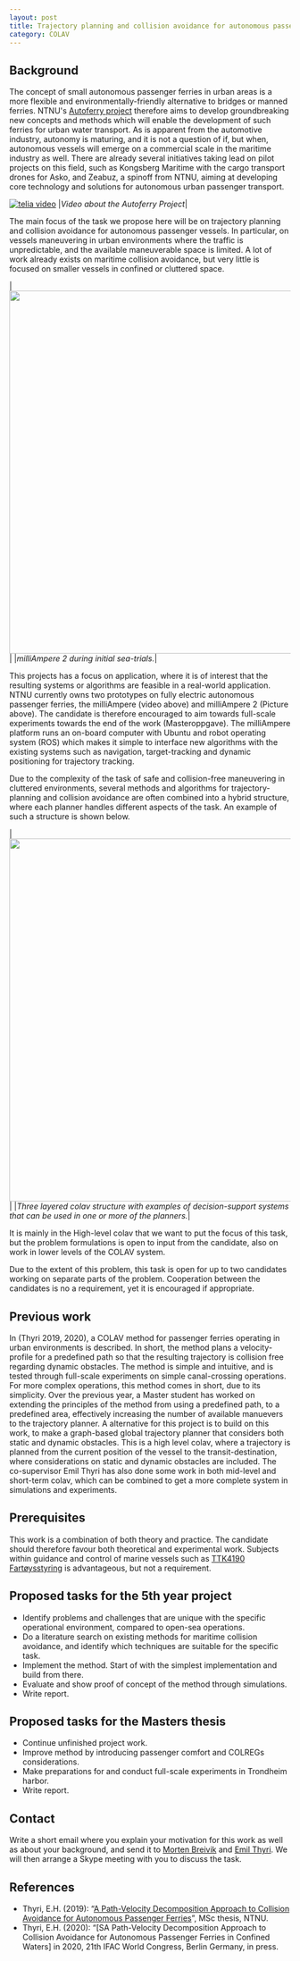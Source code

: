 ```yaml
---
layout: post
title: Trajectory planning and collision avoidance for autonomous passenger ferries
category: COLAV
---
```

## Background

The concept of small autonomous passenger ferries in urban areas is a more flexible and environmentally-friendly alternative to bridges or manned ferries. NTNU's [Autoferry project] therefore aims to develop groundbreaking new concepts and methods which will enable the development of such ferries for urban water transport. As is apparent from the automotive industry, autonomy is maturing, and it is not a question of if, but when, autonomous vessels will emerge on a commercial scale in the maritime industry as well. There are already several initiatives taking lead on pilot projects on this field, such as Kongsberg Maritime with the cargo transport drones for Asko, and Zeabuz, a spinoff from NTNU, aiming at developing core technology and solutions for autonomous urban passenger transport.

[![telia video]](https://www.youtube.com/watch?time_continue=1&v=FuWedx0oLX4&feature=emb_logo)
|*Video about the Autoferry Project*|

<!-- For autonomous maritime transport to be a reality, there are two major tasks that need to be solved: Firstly, relevant aspects on the operational environment needs to be sensed and comprehended to form a sufficient situational awareness. Subsequently, mission planning needs to be performed, based on the situational awareness, to produce a feasible plan that completes the objective in a safe and secure manner. For an autonomous maritime vessel, this is done in the form of trajectory planning, on either a local or global scale.  -->

The main focus of the task we propose here will be on trajectory planning and collision avoidance for autonomous passenger vessels. In particular, on vessels maneuvering in urban environments where the traffic is unpredictable, and the available maneuverable space is limited. 
A lot of work already exists on maritime collision avoidance, but very little is focused on smaller vessels in confined or cluttered space. 
<!-- The work should therefore start by doing a literature search on existing collision avoidance methods and identifying features of the methods that make them more or less suitable for the task, before the work on developing new methods is started. -->

|<img src="{{site.url}}/assets/milliAmpere_2_on_water_during_initial_tests.png" width="650"> |
|*milliAmpere 2 during initial sea-trials.*|

This projects has a focus on application, where it is of interest that the resulting systems or algorithms are feasible in a real-world application. NTNU currently owns two prototypes on fully electric autonomous passenger ferries, the milliAmpere (video above) and milliAmpere 2 (Picture above). The candidate is therefore encouraged to aim towards full-scale experiments towards the end of the work (Masteroppgave). The milliAmpere platform runs an on-board computer with Ubuntu and robot operating system (ROS) which makes it simple to interface new algorithms with the existing systems such as navigation, target-tracking and dynamic positioning for trajectory tracking. 

Due to the complexity of the task of safe and collision-free maneuvering in cluttered environments, several methods and algorithms for trajectory-planning and collision avoidance are often combined into a hybrid structure, where each planner handles different aspects of the task. An example of such a structure is shown below. 

|<img src="{{site.url}}/assets/three_layer_structure.png" width="650"> |
|*Three layered colav structure with examples of decision-support systems that can be used in one or more of the planners.*|

It is mainly in the High-level colav that we want to put the focus of this task, but the problem formulations is open to input from the candidate, also on work in lower levels of the COLAV system. 

Due to the extent of this problem, this task is open for up to two candidates working on separate parts of the problem. Cooperation between the candidates is no a requirement, yet it is encouraged if appropriate. 

## Previous work
In (Thyri 2019, 2020), a COLAV method for passenger ferries operating in urban environments is described. In short, the method plans a velocity-profile for a predefined path so that the resulting trajectory is collision free regarding dynamic obstacles. The method is simple and intuitive, and is tested through full-scale experiments on simple canal-crossing operations. For more complex operations, this method comes in short, due to its simplicity. Over the previous year, a Master student has worked on extending the principles of the method from using a predefined path, to a predefined area, effectively increasing the number of available manuevers to the trajectory planner.
A alternative for this project is to build on this work, to make a graph-based global trajectory planner that considers both static and dynamic obstacles. This is a high level colav, where a trajectory is planned from the current position of the vessel to the transit-destination, where considerations on static and dynamic obstacles are included. The co-supervisor Emil Thyri has also done some work in both mid-level and short-term colav, which can be combined to get a more complete system in simulations and experiments. 


<!-- Some previous work 

In (Thyri 2019, 2020), a COLAV method for passenger ferries operating in urban environments is described. The method in short:
* The method inputs a predefined path that is collision free with any static obstacles, as well as tracking data on moving obstacles in proximity.
* A simplified obstacle representation is made for each obstacle. The representation can be made to consider COLREGs, obstacle size and velocity. Se left picture below.. 
* The obstacle representations are transformed onto the path, based on the assumptions that the obstacles keep constant heading and velocity. This gives a two-dimensional path-time space where the area spanned by the transformed obstacle representation represents that obstacle representations occupation of the path in time,  see middle picture below.
* A visibility-graph is constructed to connect the start of the path to the end of the path in a way that does not intersect the collision-regions of the transformed obstacle representation, see right picture below. 
* The graph is traversed with a graph search algorithm to find the minimum cost path, and a velocity-profile can be calculated from that path.  -->

<!-- ## Problem formulation
This task concerns developing a COLAV system for an autonomous surface vessels operating in confined space with high and irregular traffic. 
Problems and challenges that are unique with the specific operational environment, compared to open-sea operations, needs to be identified, and holes in the ex -->

## Prerequisites
This work is a combination of both theory and practice.  The candidate should therefore favour both theoretical and experimental work. Subjects within guidance and control of marine vessels such as [TTK4190 Fartøysstyring] is advantageous, but not a requirement.

## Proposed tasks for the 5th year project
* Identify problems and challenges that are unique with the specific operational environment, compared to open-sea operations. 
* Do a literature search on existing methods for maritime collision avoidance, and identify which techniques are suitable for the specific task.
* Implement the method. Start of with the simplest implementation and build from there. 
* Evaluate and show proof of concept of the method through simulations.
* Write report.

## Proposed tasks for the Masters thesis
* Continue unfinished project work.
* Improve method by introducing passenger comfort and COLREGs considerations.
* Make preparations for and conduct full-scale experiments in Trondheim harbor.
* Write report.

## Contact
Write a short email where you explain your motivation for this work as well as about your background, and send it to [Morten Breivik] and  [Emil Thyri]. We will then arrange a Skype meeting with you to discuss the task.

## References
* Thyri, E.H. (2019): “[A Path-Velocity Decomposition Approach to Collision Avoidance for Autonomous Passenger Ferries](https://ntnuopen.ntnu.no/ntnu-xmlui/handle/11250/2625711)”, MSc thesis, NTNU. 
* Thyri, E.H. (2020): “[SA Path-Velocity Decomposition Approach to Collision Avoidance for Autonomous Passenger Ferries in Confined Waters] in 2020, 21th IFAC World Congress, Berlin Germany, in press.  


[Morten Breivik]: https://www.ntnu.no/ansatte/morten.breivik
[Emil Thyri]: https://www.ntnu.no/ansatte/emil.h.thyri
[Bjørn-Olav Holtung Eriksen]: https://www.ntnu.edu/employees/bjorn-olav.holtung.eriksen
[telia video]: {{site.url}}/assets/telia_video_snip.png
[TTK4190 Fartøysstyring]: https://www.ntnu.edu/studies/courses/TTK4190#tab=omEmnet
[Autoferry project]: https://www.ntnu.edu/autoferry